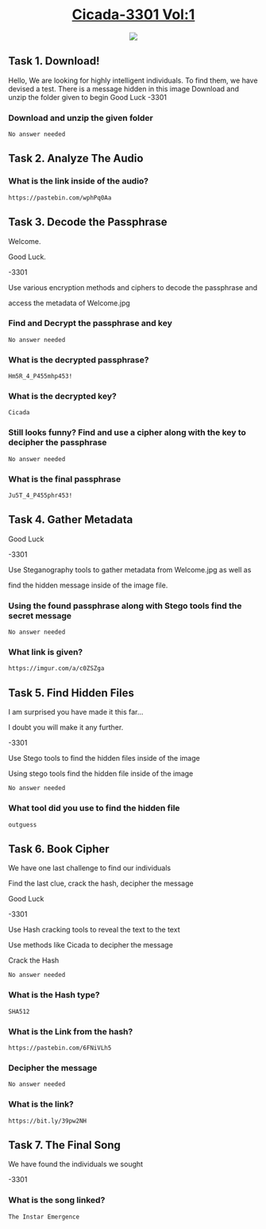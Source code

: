 # <div align="center">[Cicada-3301 Vol:1](https://tryhackme.com/r/room/cicada3301vol1)</div>
<div align="center"></div>

<div align="center">
<img src="https://github.com/user-attachments/assets/0574a40f-819d-4a66-97ab-04e875091956" height=""></img>
</div>

## Task 1. Download!

Hello, We are looking for highly intelligent 
individuals. To find them, we have devised a test.
There is a message hidden in this image
Download and unzip the folder given to begin
Good Luck
-3301
### Download and unzip the given folder
```
No answer needed
```
## Task 2. Analyze The Audio

### What is the link inside of the audio?
```
https://pastebin.com/wphPq0Aa
```
## Task 3. Decode the Passphrase
Welcome.

Good Luck.

-3301

Use various encryption methods and ciphers to decode the passphrase and

access the metadata of Welcome.jpg


### Find and Decrypt the passphrase and key
```
No answer needed
```
### What is the decrypted passphrase?
```
Hm5R_4_P455mhp453!
```
### What is the decrypted key?
```
Cicada
```
### Still looks funny? Find and use a cipher along with the key to decipher the passphrase
```
No answer needed
```
### What is the final passphrase
```
Ju5T_4_P455phr453!
```
## Task 4. Gather Metadata
Good Luck

-3301

Use Steganography tools to gather metadata from Welcome.jpg as well as 

find the hidden message inside of the image file.

### Using the found passphrase along with Stego tools find the secret message
```
No answer needed
```
### What link is given?
```
https://imgur.com/a/c0ZSZga
```
## Task 5. Find Hidden Files
I am surprised you have made it this far... 

I doubt you will make it any further.

-3301

Use Stego tools to find the hidden files inside of the image

Using stego tools find the hidden file inside of the image
```
No answer needed
```
### What tool did you use to find the hidden file
```
outguess
```
## Task 6. Book Cipher
We have one last challenge to find our individuals

Find the last clue, crack the hash, decipher the message

Good Luck

-3301

Use Hash cracking tools to reveal the text to the text 

Use methods like Cicada to decipher the message

Crack the Hash
```
No answer needed
```
### What is the Hash type?
```
SHA512
```
### What is the Link from the hash?
```
https://pastebin.com/6FNiVLh5
```
### Decipher the message
```
No answer needed
```
### What is the link?
```
https://bit.ly/39pw2NH
```
## Task 7. The Final Song

We have found the individuals we sought

-3301

### What is the song linked?
```
The Instar Emergence
```
